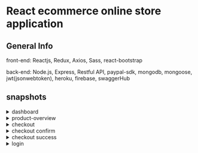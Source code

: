 # React ecommerce online store application


## General Info 

front-end: Reactjs, Redux, Axios, Sass, react-bootstrap

back-end: Node.js, Express, Restful API, paypal-sdk, mongodb, mongoose, jwt(jsonwebtoken), heroku, firebase, swaggerHub

## snapshots


<details>
 <summary>dashboard</summary>
 <p>
  ![dashboard](https://user-images.githubusercontent.com/26815113/86492760-1633dc00-bd67-11ea-9358-1e69c608a99d.PNG) 
  
- - - - -
side menu             |  dashboard
:-------------------------:|:-------------------------:

![side-menu](https://user-images.githubusercontent.com/26815113/86492910-70cd3800-bd67-11ea-86ca-9e1a3e81aabd.PNG)

  |  ![dashboard-2](https://user-images.githubusercontent.com/26815113/86492953-978b6e80-bd67-11ea-8ecb-d6886aeffa2a.PNG)

</p>
</details>

<details>
 <summary>product-overview</summary>
 <p>
   
   ![product-overview](https://user-images.githubusercontent.com/26815113/86492980-b427a680-bd67-11ea-9c6c-727547ccae8d.PNG)
</p>
</details>

<details>
 <summary>checkout</summary>
 <p>
   ![checkout-1](https://user-images.githubusercontent.com/26815113/86493225-9149c200-bd68-11ea-9b9e-1673649b1be6.PNG)

   
</p>
</details>


<details>
 <summary>checkout confirm</summary>
 <p>
   
![confirm](https://user-images.githubusercontent.com/26815113/86493044-e507db80-bd67-11ea-9276-00b135dc77ba.PNG)
   
</p>
</details>


<details>
 <summary>checkout success</summary>
 <p>
   ![checkout-1](https://user-images.githubusercontent.com/26815113/86493225-9149c200-bd68-11ea-9b9e-1673649b1be6.PNG)
   
</p>
</details>


<details>
 <summary>login</summary>
 <p>
  
  ![login](https://user-images.githubusercontent.com/26815113/86493097-1e404b80-bd68-11ea-99ac-1015897727cc.PNG)

   
</p>
</details>





